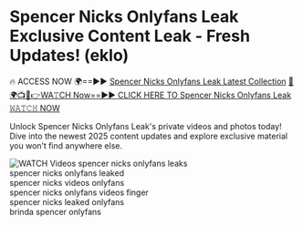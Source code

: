 # Spencer Nicks Onlyfans Leak Exclusive Content Leak - Fresh Updates! (eklo)

🔥 ACCESS NOW 🌍==►► <a href="https://tinyurl.com/3fjeunct" rel="nofollow">Spencer Nicks Onlyfans Leak Latest Collection</a></h3>
[🔴🌍📺📱👉WA𝚃CH Now==►► CLICK HERE TO Spencer Nicks Onlyfans Leak 𝚆𝙰𝚃𝙲𝙷 NOW](https://tinyurl.com/3fjeunct)

Unlock Spencer Nicks Onlyfans Leak's private videos and photos today! Dive into the newest 2025 content updates and explore exclusive material you won’t find anywhere else.


<a href="https://tinyurl.com/3fjeunct" rel="nofollow" data-target="animated-image.originalLink"><img src="https://camo.githubusercontent.com/8a4f000d20f83aca3bf7ec5f350d767afa0574a8a352519fd8cfa583a6f93a33/68747470733a2f2f692e696d6775722e636f6d2f644a486b345a712e676966" alt="WATCH Videos" data-canonical-src="https://i.imgur.com/dJHk4Zq.gif" style="max-width: 100%; display: inline-block;" data-target="animated-image.originalImage"></a>
spencer nicks onlyfans leaks<br>
spencer nicks onlyfans leaked<br>
spencer nicks videos onlyfans<br>
spencer nicks onlyfans videos finger<br>
spencer nicks leaked onlyfans<br>
brinda spencer onlyfans
